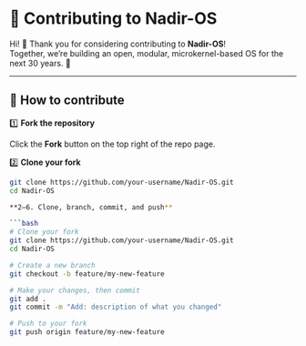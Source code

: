 # 🤝 Contributing to Nadir-OS

Hi! 👋 Thank you for considering contributing to **Nadir-OS**!  
Together, we’re building an open, modular, microkernel-based OS for the next 30 years. 🚀

---

## 📌 How to contribute

1️⃣ **Fork the repository**

Click the **Fork** button on the top right of the repo page.

2️⃣ **Clone your fork**

```bash
git clone https://github.com/your-username/Nadir-OS.git
cd Nadir-OS

**2–6. Clone, branch, commit, and push**

```bash
# Clone your fork
git clone https://github.com/your-username/Nadir-OS.git
cd Nadir-OS

# Create a new branch
git checkout -b feature/my-new-feature

# Make your changes, then commit
git add .
git commit -m "Add: description of what you changed"

# Push to your fork
git push origin feature/my-new-feature
